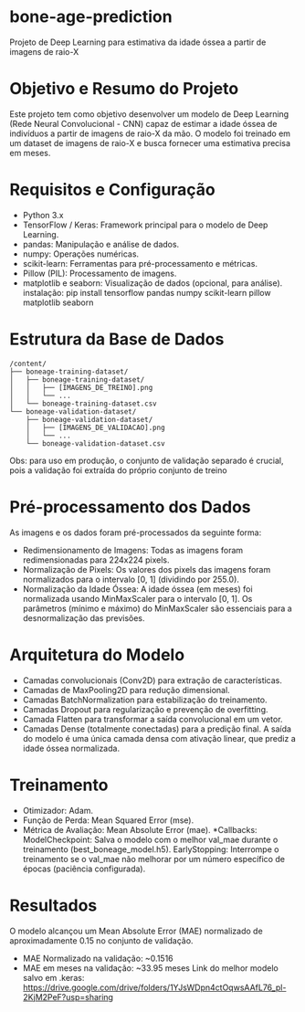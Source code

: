 # bone-age-prediction
Projeto de Deep Learning para estimativa da idade óssea a partir de imagens de raio-X
# Objetivo e Resumo do Projeto
Este projeto tem como objetivo desenvolver um modelo de Deep Learning (Rede Neural Convolucional - CNN) capaz de estimar a idade óssea de indivíduos a partir de imagens de raio-X da mão. O modelo foi treinado em um dataset de imagens de raio-X e busca fornecer uma estimativa precisa em meses.
# Requisitos e Configuração
* Python 3.x
* TensorFlow / Keras: Framework principal para o modelo de Deep Learning.
* pandas: Manipulação e análise de dados.
* numpy: Operações numéricas.
* scikit-learn: Ferramentas para pré-processamento e métricas.
* Pillow (PIL): Processamento de imagens.
* matplotlib e seaborn: Visualização de dados (opcional, para análise).
instalação: pip install tensorflow pandas numpy scikit-learn pillow matplotlib seaborn
# Estrutura da Base de Dados
```
/content/
├── boneage-training-dataset/
│   ├── boneage-training-dataset/
│   │   ├── [IMAGENS_DE_TREINO].png
│   │   └── ...
│   └── boneage-training-dataset.csv
└── boneage-validation-dataset/
    ├── boneage-validation-dataset/
    │   ├── [IMAGENS_DE_VALIDACAO].png
    │   └── ...
    └── boneage-validation-dataset.csv
```
Obs: para uso em produção, o conjunto de validação separado é crucial, pois a validação foi extraída do próprio conjunto de treino
# Pré-processamento dos Dados
 As imagens e os dados foram pré-processados da seguinte forma:

* Redimensionamento de Imagens: Todas as imagens foram redimensionadas para 224x224 pixels.
* Normalização de Pixels: Os valores dos pixels das imagens foram normalizados para o intervalo [0, 1] (dividindo por 255.0).
* Normalização da Idade Óssea: A idade óssea (em meses) foi normalizada usando MinMaxScaler para o intervalo [0, 1]. Os parâmetros (mínimo e máximo) do MinMaxScaler são essenciais para a desnormalização das previsões.
# Arquitetura do Modelo
* Camadas convolucionais (Conv2D) para extração de características.
* Camadas de MaxPooling2D para redução dimensional.
* Camadas BatchNormalization para estabilização do treinamento.
* Camadas Dropout para regularização e prevenção de overfitting.
* Camada Flatten para transformar a saída convolucional em um vetor.
* Camadas Dense (totalmente conectadas) para a predição final.
A saída do modelo é uma única camada densa com ativação linear, que prediz a idade óssea normalizada.
# Treinamento
* Otimizador: Adam.
* Função de Perda: Mean Squared Error (mse).
* Métrica de Avaliação: Mean Absolute Error (mae).
*Callbacks:
  ModelCheckpoint: Salva o modelo com o melhor val_mae durante o treinamento (best_boneage_model.h5).
  EarlyStopping: Interrompe o treinamento se o val_mae não melhorar por um número específico de épocas (paciência configurada).
# Resultados
O modelo alcançou um Mean Absolute Error (MAE) normalizado de aproximadamente 0.15 no conjunto de validação.

* MAE Normalizado na validação: ~0.1516
* MAE em meses na validação: ~33.95 meses
Link do melhor modelo salvo em .keras: https://drive.google.com/drive/folders/1YJsWDpn4ctOqwsAAfL76_pl-2KjM2PeF?usp=sharing
